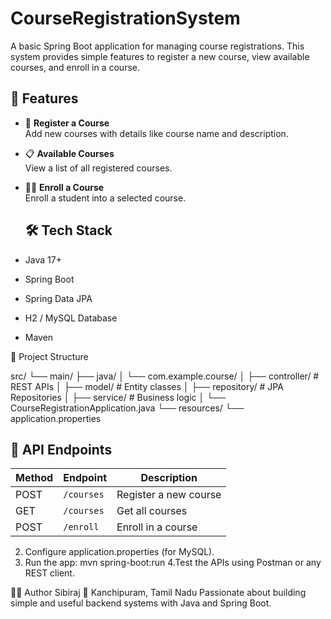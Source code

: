 # CourseRegistrationSystem
A basic Spring Boot application for managing course registrations. This system provides simple features to register a new course, view available courses, and enroll in a course.

## 🚀 Features

- 📘 **Register a Course**  
  Add new courses with details like course name and description.

- 📋 **Available Courses**  
  View a list of all registered courses.

- 🧑‍🎓 **Enroll a Course**  
  Enroll a student into a selected course.

  ## 🛠️ Tech Stack

- Java 17+
- Spring Boot
- Spring Data JPA
- H2 / MySQL Database
- Maven

📂 Project Structure

src/
└── main/
├── java/
│ └── com.example.course/
│ ├── controller/ # REST APIs
│ ├── model/ # Entity classes
│ ├── repository/ # JPA Repositories
│ ├── service/ # Business logic
│ └── CourseRegistrationApplication.java
└── resources/
└── application.properties


## 🧪 API Endpoints

| Method | Endpoint           | Description           |
|--------|--------------------|-----------------------|
| POST   | `/courses`         | Register a new course |
| GET    | `/courses`         | Get all courses       |
| POST   | `/enroll`          | Enroll in a course    |

2. Configure application.properties (for MySQL).
3. Run the app:
      mvn spring-boot:run
4.Test the APIs using Postman or any REST client.

🙋‍♂️ Author
Sibiraj
📍 Kanchipuram, Tamil Nadu
Passionate about building simple and useful backend systems with Java and Spring Boot.
   



